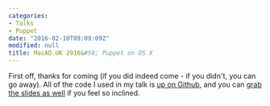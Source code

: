 ```yaml
---
categories:
- Talks
- Puppet
date: "2016-02-10T09:09:09Z"
modified: null
title: MacAD.UK 2016&#58; Puppet on OS X
---
```


First off, thanks for coming (if you did indeed come - if you didn't, you can go away). All of the code I used in my talk is [up on Github](https://github.com/grahamgilbert/macaduk_2016), and you can [grab the slides as well](/images/posts/2016-02-09/Puppet_On_OS_X.pdf) if you feel so inclined.
